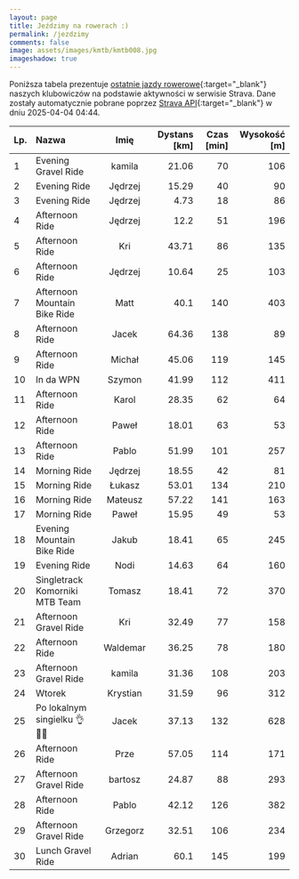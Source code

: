 ```yaml
---
layout: page
title: Jeździmy na rowerach :)
permalink: /jezdzimy
comments: false
image: assets/images/kmtb/kmtb008.jpg
imageshadow: true
---
```


Poniższa tabela prezentuje [ostatnie jazdy rowerowe](https://www.strava.com/clubs/336381){:target="_blank"} naszych klubowiczów na podstawie aktywności w serwisie Strava. Dane zostały automatycznie pobrane poprzez [Strava API](https://developers.strava.com/docs/reference/#api-Clubs-getClubActivitiesById){:target="_blank"} w dniu 2025-04-04 04:44.

Lp. | Nazwa | Imię | Dystans [km] | Czas [min] | Wysokość [m]
:--- | :--- | :---: | ---: | ---: | ---:
1|Evening Gravel Ride|kamila|21.06|70|106
2|Evening Ride|Jędrzej|15.29|40|90
3|Evening Ride|Jędrzej|4.73|18|86
4|Afternoon Ride|Jędrzej|12.2|51|196
5|Afternoon Ride|Kri|43.71|86|135
6|Afternoon Ride|Jędrzej|10.64|25|103
7|Afternoon Mountain Bike Ride|Matt|40.1|140|403
8|Afternoon Ride|Jacek|64.36|138|89
9|Afternoon Ride|Michał|45.06|119|145
10|In da WPN|Szymon|41.99|112|411
11|Afternoon Ride|Karol|28.35|62|64
12|Afternoon Ride|Paweł|18.01|63|53
13|Afternoon Ride|Pablo|51.99|101|257
14|Morning Ride|Jędrzej|18.55|42|81
15|Morning Ride|Łukasz|53.01|134|210
16|Morning Ride|Mateusz|57.22|141|163
17|Morning Ride|Paweł|15.95|49|53
18|Evening Mountain Bike Ride|Jakub|18.41|65|245
19|Evening Ride|Nodi|14.63|64|160
20|Singletrack Komorniki MTB Team|Tomasz|18.41|72|370
21|Afternoon Gravel Ride|Kri|32.49|77|158
22|Afternoon Ride|Waldemar|36.25|78|180
23|Afternoon Gravel Ride|kamila|31.36|108|203
24|Wtorek|Krystian|31.59|96|312
25|Po lokalnym singielku 👌🚴‍♂️|Jacek|37.13|132|628
26|Afternoon Ride|Prze|57.05|114|171
27|Afternoon Gravel Ride|bartosz|24.87|88|293
28|Afternoon Ride|Pablo|42.12|126|382
29|Afternoon Gravel Ride|Grzegorz|32.51|106|234
30|Lunch Gravel Ride|Adrian|60.1|145|199
